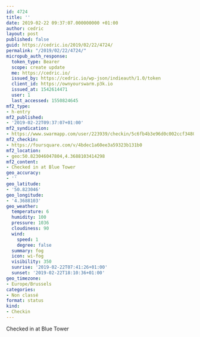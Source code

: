 ```yaml
---
id: 4724
title: ''
date: 2019-02-22 09:37:07.000000000 +01:00
author: cedric
layout: post
published: false
guid: https://cedric.io/2019/02/22/4724/
permalink: "/2019/02/22/4724/"
micropub_auth_response:
  token_type: Bearer
  scope: create update
  me: https://cedric.io/
  issued_by: https://cedric.io/wp-json/indieauth/1.0/token
  client_id: https://ownyourswarm.p3k.io
  issued_at: 1542614471
  user: 1
  last_accessed: 1550824645
mf2_type:
- h-entry
mf2_published:
- '2019-02-22T09:37:07+01:00'
mf2_syndication:
- https://www.swarmapp.com/user/223939/checkin/5c6fb4b3e96d0c002ccf3480
mf2_checkin:
- https://foursquare.com/v/4bdec1a60ee3a59323b131b0
mf2_location:
- geo:50.823046047804,4.3688103414298
mf2_content:
- Checked in at Blue Tower
geo_accuracy:
- ''
geo_latitude:
- '50.823046'
geo_longitude:
- '4.3688103'
geo_weather:
  temperature: 6
  humidity: 100
  pressure: 1036
  cloudiness: 90
  wind:
    speed: 1
    degree: false
  summary: fog
  icon: wi-fog
  visibility: 350
  sunrise: '2019-02-22T07:41:26+01:00'
  sunset: '2019-02-22T18:10:36+01:00'
geo_timezone:
- Europe/Brussels
categories:
- Non classé
format: status
kind:
- Checkin
---
```

Checked in at Blue Tower
